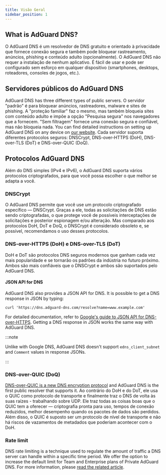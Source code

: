 ```yaml
---
title: Visão Geral
sidebar_position: 1
---
```


## What is AdGuard DNS?

O AdGuard DNS é um resolvedor de DNS gratuito e orientado à privacidade que fornece conexão segura e também pode bloquear rastreamento, anúncios, phishing e conteúdo adulto (opcionalmente). O AdGuard DNS não requer a instalação de nenhum aplicativo. É fácil de usar e pode ser configurado sem esforço em qualquer dispositivo (smartphones, desktops, roteadores, consoles de jogos, etc.).

## Servidores públicos do AdGuard DNS

AdGuard DNS has three different types of public servers. O servidor "padrão" é para bloquear anúncios, rastreadores, malware e sites de phishing. A "proteção familiar" faz o mesmo, mas também bloqueia sites com conteúdo adulto e impõe a opção "Pesquisa segura" nos navegadores que a fornecem. "Sem filtragem" fornece uma conexão segura e confiável, mas não bloqueia nada. You can find detailed instructions on setting up AdGuard DNS on any device on [our website](https://adguard-dns.io/public-dns.html). Cada servidor suporta diferentes protocolos seguros: DNSCrypt, DNS-over-HTTPS (DoH), DNS-over-TLS (DoT) e DNS-over-QUIC (DoQ).

## Protocolos AdGuard DNS

Além do DNS simples (IPv4 e IPv6), o AdGuard DNS suporta vários protocolos criptografados, para que você possa escolher o que melhor se adapta a você.

### DNSCrypt

O AdGuard DNS permite que você use um protocolo criptografado específico — DNSCrypt. Graças a ele, todas as solicitações de DNS estão sendo criptografadas, o que protege você de possíveis interceptações de solicitações e posterior espionagem e/ou alteração. Mas comparado aos protocolos DoH, DoT e DoQ, o DNSCrypt é considerado obsoleto e, se possível, recomendamos o uso desses protocolos.

### DNS-over-HTTPS (DoH) e DNS-over-TLS (DoT)

DoH e DoT são protocolos DNS seguros modernos que ganham cada vez mais popularidade e se tornarão os padrões da indústria no futuro próximo. Ambos são mais confiáveis que o DNSCrypt e ambos são suportados pelo AdGuard DNS.

#### JSON API for DNS

AdGuard DNS also provides a JSON API for DNS. It is possible to get a DNS response in JSON by typing:

```text
curl 'https://dns.adguard-dns.com/resolve?name=www.example.com'
```

For detailed documentation, refer to [Google's guide to JSON API for DNS-over-HTTPS](https://developers.google.com/speed/public-dns/docs/doh/json). Getting a DNS response in JSON works the same way with AdGuard DNS.

:::note

Unlike with Google DNS, AdGuard DNS doesn't support `edns_client_subnet` and `Comment` values in response JSONs.

:::

### DNS-over-QUIC (DoQ)

[DNS-over-QUIC is a new DNS encryption protocol](https://adguard-dns.io/en/blog/dns-over-quic.html) and AdGuard DNS is the first public resolver that supports it. Ao contrário do DoH e do DoT, ele usa o QUIC como protocolo de transporte e finalmente traz o DNS de volta às suas raízes - trabalhando sobre UDP. Ele traz todas as coisas boas que o QUIC tem a oferecer — criptografia pronta para uso, tempos de conexão reduzidos, melhor desempenho quando os pacotes de dados são perdidos. Além disso, o QUIC é suposto ser um protocolo de nível de transporte e não há riscos de vazamentos de metadados que poderiam acontecer com o DoH.

### Rate limit

DNS rate limiting is a technique used to regulate the amount of traffic a DNS server can handle within a specific time period. We offer the option to increase the default limit for Team and Enterprise plans of Private AdGuard DNS. For more information, please [read the related article](/private-dns/server-and-settings/rate-limit.md).
